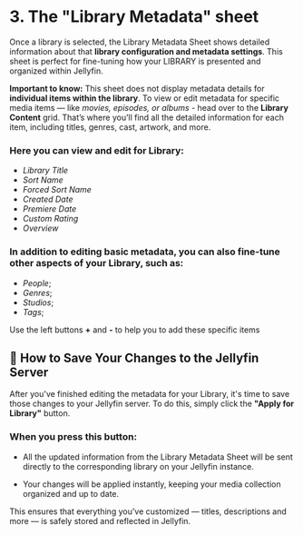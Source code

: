 
# 3. The "Library Metadata" sheet #

Once a library is selected, the Library Metadata Sheet shows detailed information about that **library configuration and metadata settings**. This sheet is perfect for fine-tuning how your LIBRARY is presented and organized within Jellyfin.

**Important to know:** This sheet does not display metadata details for **individual items within the library**. To view or edit metadata for specific media items — like *movies, episodes, or albums* - head over to the **Library Content** grid. That’s where you’ll find all the detailed information for each item, including titles, genres, cast, artwork, and more.

### Here you can view and edit for Library: ###
- *Library Title*
- *Sort Name*
- *Forced Sort Name*
- *Created Date*
- *Premiere Date*
- *Custom Rating*
- *Overview*

### In addition to editing basic metadata, you can also fine-tune other aspects of your **Library**, such as: ####
- *People*;
- *Genres*;
- *Studios*;
- *Tags*;

Use the left buttons **+** and **-** to help you to add these specific items


## 💾 How to Save Your Changes to the Jellyfin Server ##

After you've finished editing the metadata for your Library, it's time to save those changes to your Jellyfin server. To do this, simply click the **"Apply for Library"** button.

### When you press this button: ###

 - All the updated information from the Library Metadata Sheet will be sent directly to the corresponding library on your Jellyfin instance.

 - Your changes will be applied instantly, keeping your media collection organized and up to date.

This ensures that everything you've customized — titles, descriptions and more — is safely stored and reflected in Jellyfin.

